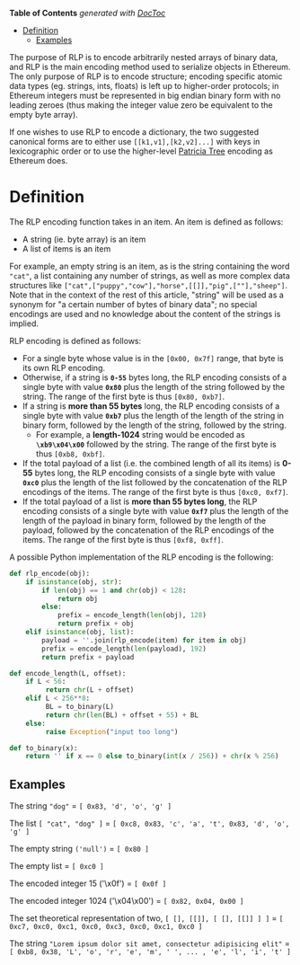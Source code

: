 <!-- START doctoc generated TOC please keep comment here to allow auto update -->
<!-- DON'T EDIT THIS SECTION, INSTEAD RE-RUN doctoc TO UPDATE -->
**Table of Contents**  *generated with [DocToc](https://github.com/thlorenz/doctoc)*

- [Definition](#definition)
  - [Examples](#examples)

<!-- END doctoc generated TOC please keep comment here to allow auto update -->

The purpose of RLP is to encode arbitrarily nested arrays of binary data, and RLP is the main encoding method used to serialize objects in Ethereum. The only purpose of RLP is to encode structure; encoding specific atomic data types (eg. strings, ints, floats) is left up to higher-order protocols; in Ethereum integers must be represented in big endian binary form with no leading zeroes (thus making the integer value zero be equivalent to the empty byte array).

If one wishes to use RLP to encode a dictionary, the two suggested canonical forms are to either use `[[k1,v1],[k2,v2]...]` with keys in lexicographic order or to use the higher-level [Patricia Tree](https://github.com/ethereum/wiki/wiki/Patricia-Tree) encoding as Ethereum does.

# Definition

The RLP encoding function takes in an item. An item is defined as follows:

* A string (ie. byte array) is an item
* A list of items is an item

For example, an empty string is an item, as is the string containing the word `"cat"`, a list containing any number of strings, as well as more complex data structures like `["cat",["puppy","cow"],"horse",[[]],"pig",[""],"sheep"]`. Note that in the context of the rest of this article, "string" will be used as a synonym for "a certain number of bytes of binary data"; no special encodings are used and no knowledge about the content of the strings is implied.

RLP encoding is defined as follows:

* For a single byte whose value is in the `[0x00, 0x7f]` range, that byte is its own RLP encoding.
* Otherwise, if a string is **`0-55`** bytes long, the RLP encoding consists of a single byte with value **`0x80`** plus the length of the string followed by the string. The range of the first byte is thus `[0x80, 0xb7]`.
* If a string is **more than 55 bytes** long, the RLP encoding consists of a single byte with value **`0xb7`** plus the length of the length of the string in binary form, followed by the length of the string, followed by the string. 
  * For example, a **length-1024** string would be encoded as **`\xb9\x04\x00`** followed by the string. The range of the first byte is thus `[0xb8, 0xbf]`.
* If the total payload of a list (i.e. the combined length of all its items) is **0-55** bytes long, the RLP encoding consists of a single byte with value **`0xc0`** plus the length of the list followed by the concatenation of the RLP encodings of the items. The range of the first byte is thus `[0xc0, 0xf7]`.
* If the total payload of a list is **more than 55 bytes long**, the RLP encoding consists of a single byte with value **`0xf7`** plus the length of the length of the payload in binary form, followed by the length of the payload, followed by the concatenation of the RLP encodings of the items. The range of the first byte is thus `[0xf8, 0xff]`.

A possible Python implementation of the RLP encoding is the following:

```python
def rlp_encode(obj):
    if isinstance(obj, str):
        if len(obj) == 1 and chr(obj) < 128: 
            return obj
        else: 
            prefix = encode_length(len(obj), 128)
            return prefix + obj
    elif isinstance(obj, list):
        payload = ''.join(rlp_encode(item) for item in obj)
        prefix = encode_length(len(payload), 192)
        return prefix + payload

def encode_length(L, offset):
    if L < 56:
         return chr(L + offset)
    elif L < 256**8:
         BL = to_binary(L)
         return chr(len(BL) + offset + 55) + BL
    else:
         raise Exception("input too long")

def to_binary(x):
    return '' if x == 0 else to_binary(int(x / 256)) + chr(x % 256)
```

## Examples

The string `"dog"` = `[ 0x83, 'd', 'o', 'g' ]`

The list `[ "cat", "dog" ]` = `[ 0xc8, 0x83, 'c', 'a', 't', 0x83, 'd', 'o', 'g' ]`

The empty string `('null')` = `[ 0x80 ]`

The empty list = `[ 0xc0 ]`

The encoded integer 15 ('\x0f') = `[ 0x0f ]`

The encoded integer 1024 ('\x04\x00') = `[ 0x82, 0x04, 0x00 ]`

The set theoretical representation of two, `[ [], [[]], [ [], [[]] ] ]` = `[ 0xc7, 0xc0, 0xc1, 0xc0, 0xc3, 0xc0, 0xc1, 0xc0 ]`

The string `"Lorem ipsum dolor sit amet, consectetur adipisicing elit"` = `[ 0xb8, 0x38, 'L', 'o', 'r', 'e', 'm', ' ', ... , 'e', 'l', 'i', 't' ]`